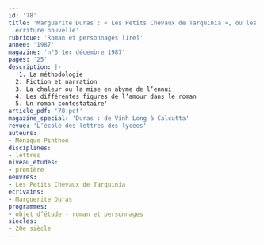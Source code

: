```yaml
---
id: '78'
title: 'Marguerite Duras : « Les Petits Chevaux de Tarquinia », ou les prémices d’une
  écriture nouvelle'
rubrique: 'Roman et personnages [1re]'
annee: '1987'
magazine: 'n°6 1er décembre 1987'
pages: '25'
description: |-
  '1. La méthodologie
  2. Fiction et narration
  3. La chaleur ou la mise en abyme de l’ennui
  4. Les différentes figures de l’amour dans le roman
  5. Un roman contestataire'
article_pdf: '78.pdf'
magazine_special: 'Duras : de Vinh Long à Calcutta'
revue: 'L’école des lettres des lycées'
auteurs:
- Monique Pinthon
disciplines:
- lettres
niveau_etudes:
- première
oeuvres:
- Les Petits Chevaux de Tarquinia
ecrivains:
- Marguerite Duras
programmes:
- objet d’étude - roman et personnages
siecles:
- 20e siècle
---
```


